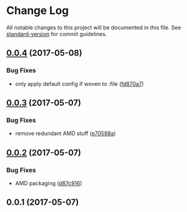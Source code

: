 # Change Log

All notable changes to this project will be documented in this file. See [standard-version](https://github.com/conventional-changelog/standard-version) for commit guidelines.

<a name="0.0.4"></a>
## [0.0.4](https://github.com/mu-lib/mu-jquery-widget-blueimp-file-upload/compare/v0.0.3...v0.0.4) (2017-05-08)


### Bug Fixes

* only apply default config if woven to :file ([fd870a7](https://github.com/mu-lib/mu-jquery-widget-blueimp-file-upload/commit/fd870a7))



<a name="0.0.3"></a>
## [0.0.3](https://github.com/mu-lib/mu-jquery-widget-blueimp-file-upload/compare/v0.0.2...v0.0.3) (2017-05-07)


### Bug Fixes

* remove redundant AMD stuff ([e70588a](https://github.com/mu-lib/mu-jquery-widget-blueimp-file-upload/commit/e70588a))



<a name="0.0.2"></a>
## [0.0.2](https://github.com/mu-lib/mu-jquery-widget-blueimp-file-upload/compare/v0.0.1...v0.0.2) (2017-05-07)


### Bug Fixes

* AMD packaging ([d87c916](https://github.com/mu-lib/mu-jquery-widget-blueimp-file-upload/commit/d87c916))



<a name="0.0.1"></a>
## 0.0.1 (2017-05-07)
